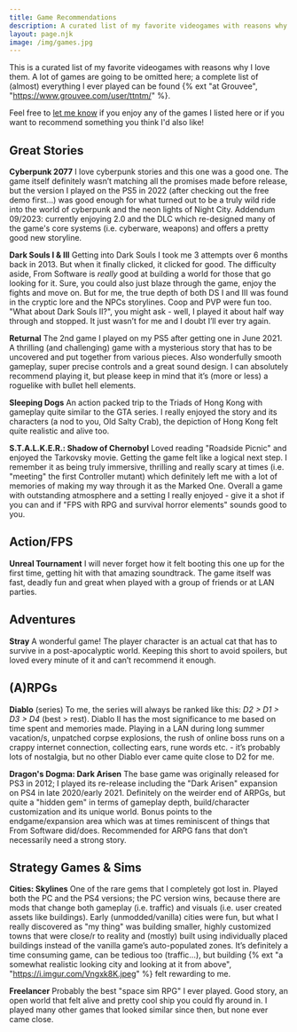 ```yaml
---
title: Game Recommendations
description: A curated list of my favorite videogames with reasons why I love them.
layout: page.njk
image: /img/games.jpg
---
```


This is a curated list of my favorite videogames with reasons why I love them. A lot of games are going to be omitted here; a complete list of (almost) everything I ever played can be found {% ext "at Grouvee", "https://www.grouvee.com/user/ttntm/" %}.

Feel free to [let me know](mailto:ttntm@pm.me) if you enjoy any of the games I listed here or if you want to recommend something you think I'd also like!

## Great Stories

**Cyberpunk 2077**
I love cyberpunk stories and this one was a good one. The game itself definitely wasn’t matching all the promises made before release, but the version I played on the PS5 in 2022 (after checking out the free demo first...) was good enough for what turned out to be a truly wild ride into the world of cyberpunk and the neon lights of Night City. Addendum 09/2023: currently enjoying 2.0 and the DLC which re-designed many of the game's core systems (i.e. cyberware, weapons) and offers a pretty good new storyline.

**Dark Souls I & III**
Getting into Dark Souls I took me 3 attempts over 6 months back in 2013. But when it finally clicked, it clicked for good. The difficulty aside, From Software is *really* good at building a world for those that go looking for it. Sure, you could also just blaze through the game, enjoy the fights and move on. But for me, the true depth of both DS I and III was found in the cryptic lore and the NPCs storylines. Coop and PVP were fun too. 
"What about Dark Souls II?", you might ask - well, I played it about half way through and stopped. It just wasn’t for me and I doubt I’ll ever try again.

**Returnal**
The 2nd game I played on my PS5 after getting one in June 2021. A thrilling (and challenging) game with a mysterious story that has to be uncovered and put together from various pieces. Also wonderfully smooth gameplay, super precise controls and a great sound design. I can absolutely recommend playing it, but please keep in mind that it’s (more or less) a roguelike with bullet hell elements.

**Sleeping Dogs**
An action packed trip to the Triads of Hong Kong with gameplay quite similar to the GTA series. I really enjoyed the story and its characters (a nod to you, Old Salty Crab), the depiction of Hong Kong felt quite realistic and alive too.

**S.T.A.L.K.E.R.: Shadow of Chernobyl**
Loved reading "Roadside Picnic" and enjoyed the Tarkovsky movie. Getting the game felt like a logical next step. I remember it as being truly immersive, thrilling and really scary at times (i.e. "meeting" the first Controller mutant) which definitely left me with a lot of memories of making my way through it as the Marked One. Overall a game with outstanding atmosphere and a setting I really enjoyed - give it a shot if you can and if "FPS with RPG and survival horror elements" sounds good to you.

## Action/FPS

**Unreal Tournament**
I will never forget how it felt booting this one up for the first time, getting hit with that amazing soundtrack. The game itself was fast, deadly fun and great when played with a group of friends or at LAN parties.

## Adventures

**Stray**
A wonderful game! The player character is an actual cat that has to survive in a post-apocalyptic world. Keeping this short to avoid spoilers, but loved every minute of it and can’t recommend it enough.

## (A)RPGs

**Diablo** (series)
To me, the series will always be ranked like this: *D2 > D1 > D3 > D4* (best > rest).
Diablo II has the most significance to me based on time spent and memories made. Playing in a LAN during long summer vacation/s, unpatched corpse explosions, the rush of online boss runs on a crappy internet connection, collecting ears, rune words etc. - it’s probably lots of nostalgia, but no other Diablo ever came quite close to D2 for me.

**Dragon's Dogma: Dark Arisen**
The base game was originally released for PS3 in 2012; I played its re-release including the "Dark Arisen" expansion on PS4 in late 2020/early 2021. Definitely on the weirder end of ARPGs, but quite a "hidden gem" in terms of gameplay depth, build/character customization and its unique world. Bonus points to the endgame/expansion area which was at times reminiscent of things that From Software did/does. Recommended for ARPG fans that don’t necessarily need a strong story.

## Strategy Games & Sims

**Cities: Skylines**
One of the rare gems that I completely got lost in. Played both the PC and the PS4 versions; the PC version wins, because there are mods that change both gameplay (i.e. traffic) and visuals (i.e. user created assets like buildings). Early (unmodded/vanilla) cities were fun, but what I really discovered as "my thing" was building smaller, highly customized towns that were close/r to reality and (mostly) built using individually placed buildings instead of the vanilla game’s auto-populated zones. It’s definitely a time consuming game, can be tedious too (traffic…), but building {% ext "a somewhat realistic looking city and looking at it from above", "https://i.imgur.com/Vngxk8K.jpeg" %} felt rewarding to me.

**Freelancer**
Probably the best "space sim RPG" I ever played. Good story, an open world that felt alive and pretty cool ship you could fly around in. I played many other games that looked similar since then, but none ever came close.
